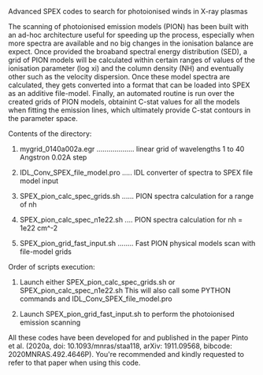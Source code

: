 Advanced SPEX codes to search for photoionised winds in X-ray plasmas

The scanning of photoionised emission models (PION) has been built with an ad-hoc architecture useful for speeding up the process, especially when more spectra are available and no big changes in the ionisation balance are expect. Once provided the broaband spectral energy distribution (SED), a grid of PION models will be calculated within certain ranges of values of the ionisation parameter (log xi) and the column density (NH) and eventually other such as the velocity dispersion. Once these model spectra are calculated, they gets converted into a format that can be loaded into SPEX as an additive file-model. Finally, an automated routine is run over the created grids of PION models, obtainint C-stat values for all the models when fitting the emission lines, which ultimately provide C-stat contours in the parameter space.

Contents of the directory:

1) mygrid_0140a002a.egr ................... linear grid of wavelengths 1 to 40 Angstron 0.02A step

2) IDL_Conv_SPEX_file_model.pro ..... IDL converter of spectra to SPEX file model input

3) SPEX_pion_calc_spec_grids.sh ...... PION spectra calculation for a range of nh

4) SPEX_pion_calc_spec_n1e22.sh .... PION spectra calculation for nh = 1e22 cm^-2

5) SPEX_pion_grid_fast_input.sh ........ Fast PION physical models scan with file-model grids

Order of scripts execution:

1) Launch either SPEX_pion_calc_spec_grids.sh or SPEX_pion_calc_spec_n1e22.sh
    This will also call some PYTHON commands and IDL_Conv_SPEX_file_model.pro
    
2) Launch SPEX_pion_grid_fast_input.sh to perform the photoionised emission scanning

All these codes have been developed for and published in the paper Pinto et al. (2020a, doi: 10.1093/mnras/staa118, arXiv: 1911.09568, bibcode: 2020MNRAS.492.4646P). You're recommended and kindly requested to refer to that paper when using this code.
